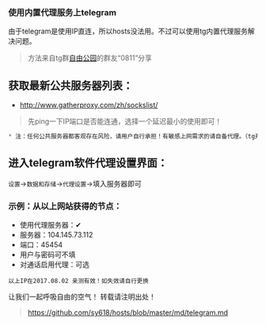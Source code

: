 ### 使用内置代理服务上telegram
由于telegram是使用IP直连，所以hosts没法用。不过可以使用tg内置代理服务解决问题。
> 方法来自tg群[自由公园](https://telegram.me/joinchat/Cp919j0kXKxynaUbsNffqA)的群友“0811”分享

## 获取最新公共服务器列表：
* http://www.gatherproxy.com/zh/sockslist/
> 先ping一下IP端口是否能连通，选择一个延迟最小的使用即可！
```javascript
* 注：任何公共服务器都客观存在风险，请用户自行承担！有敏感上网需求的请自备代理。（tg开源且使用私有协议通信，个人认为中转服务器是无法监听与解密的）
```

## 进入telegram软件代理设置界面：
`设置`→`数据和存储`→`代理设置`→填入服务器即可

### 示例：从以上网站获得的节点：
* 使用代理服务器：✔
* 服务器：104.145.73.112
* 端口：45454
* 用户与密码可不填
* 对通话启用代理：可选

`以上IP在2017.08.02 亲测有效！如失效请自行更换`

让我们一起呼吸自由的空气！
转载请注明出处！
> https://github.com/sy618/hosts/blob/master/md/telegram.md 

